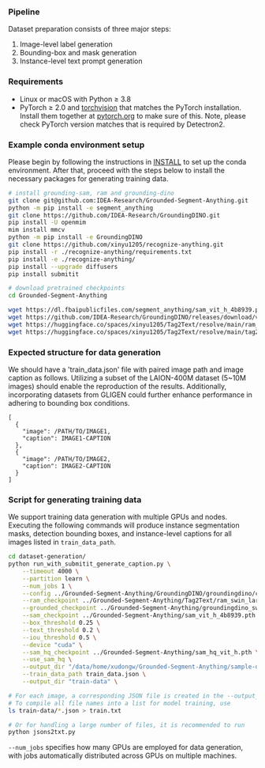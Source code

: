 
### Pipeline
Dataset preparation consists of three major steps:
1. Image-level label generation
2. Bounding-box and mask generation
3. Instance-level text prompt generation

### Requirements
- Linux or macOS with Python ≥ 3.8
- PyTorch ≥ 2.0 and [torchvision](https://github.com/pytorch/vision/) that matches the PyTorch installation.
  Install them together at [pytorch.org](https://pytorch.org) to make sure of this. 
  Note, please check PyTorch version matches that is required by Detectron2.

### Example conda environment setup
Please begin by following the instructions in [INSTALL](https://github.com/frank-xwang/InstanceDiffusion/tree/main?tab=readme-ov-file#installation) to set up the conda environment. After that, proceed with the steps below to install the necessary packages for generating training data.

```bash
# install grounding-sam, ram and grounding-dino
git clone git@github.com:IDEA-Research/Grounded-Segment-Anything.git
python -m pip install -e segment_anything
git clone https://github.com/IDEA-Research/GroundingDINO.git
pip install -U openmim
mim install mmcv
python -m pip install -e GroundingDINO
git clone https://github.com/xinyu1205/recognize-anything.git
pip install -r ./recognize-anything/requirements.txt
pip install -e ./recognize-anything/
pip install --upgrade diffusers
pip install submitit

# download pretrained checkpoints
cd Grounded-Segment-Anything

wget https://dl.fbaipublicfiles.com/segment_anything/sam_vit_h_4b8939.pth
wget https://github.com/IDEA-Research/GroundingDINO/releases/download/v0.1.0-alpha/groundingdino_swint_ogc.pth
wget https://huggingface.co/spaces/xinyu1205/Tag2Text/resolve/main/ram_swin_large_14m.pth
wget https://huggingface.co/spaces/xinyu1205/Tag2Text/resolve/main/tag2text_swin_14m.pth
```

### Expected structure for data generation
We should have a 'train_data.json' file with paired image path and image caption as follows. 
Utilizing a subset of the LAION-400M dataset (5~10M images) should enable the reproduction of the results. Additionally, incorporating datasets from GLIGEN could further enhance performance in adhering to bounding box conditions.
```
[
  {
    "image": /PATH/TO/IMAGE1,
    "caption": IMAGE1-CAPTION
  },
  {
    "image": /PATH/TO/IMAGE2,
    "caption": IMAGE2-CAPTION
  }
]
```

### Script for generating training data
We support training data generation with multiple GPUs and nodes. Executing the following commands will produce instance segmentation masks, detection bounding boxes, and instance-level captions for all images listed in `train_data_path`.
```bash
cd dataset-generation/
python run_with_submitit_generate_caption.py \
    --timeout 4000 \
    --partition learn \
    --num_jobs 1 \
    --config ../Grounded-Segment-Anything/GroundingDINO/groundingdino/config/GroundingDINO_SwinT_OGC.py \
    --ram_checkpoint ../Grounded-Segment-Anything/Tag2Text/ram_swin_large_14m.pth \
    --grounded_checkpoint ../Grounded-Segment-Anything/groundingdino_swint_ogc.pth \
    --sam_checkpoint ../Grounded-Segment-Anything/sam_vit_h_4b8939.pth \
    --box_threshold 0.25 \
    --text_threshold 0.2 \
    --iou_threshold 0.5 \
    --device "cuda" \
    --sam_hq_checkpoint ../Grounded-Segment-Anything/sam_hq_vit_h.pth \
    --use_sam_hq \
    --output_dir "/data/home/xudongw/Grounded-Segment-Anything/sample-data-gen/" \
    --train_data_path train_data.json \
    --output_dir "train-data" \

# For each image, a corresponding JSON file is created in the --output_dir. 
# To compile all file names into a list for model training, use
ls train-data/*.json > train.txt

# Or for handling a large number of files, it is recommended to run
python jsons2txt.py

```
`--num_jobs` specifies how many GPUs are employed for data generation, with jobs automatically distributed across GPUs on multiple machines.
